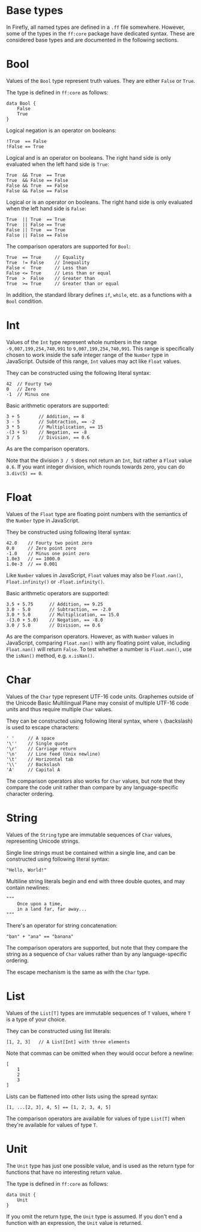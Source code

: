 # Base types

In Firefly, all named types are defined in a `.ff` file somewhere. 
However, some of the types in the `ff:core` package have dedicated syntax.
These are considered base types and are documented in the following sections.


# Bool

Values of the `Bool` type represent truth values. They are either `False` or `True`.

The type is defined in `ff:core` as follows:

```firefly
data Bool {
    False
    True
}
```

Logical negation is an operator on booleans:

```firefly
!True  == False
!False == True
```

Logical and is an operator on booleans. The right hand side is only evaluated when the left hand side is `True`:

```firefly
True  && True  == True
True  && False == False
False && True  == False
False && False == False
```

Logical or is an operator on booleans. The right hand side is only evaluated when the left hand side is `False`:

```firefly
True  || True  == True
True  || False == True
False || True  == True
False || False == False
```

The comparison operators are supported for `Bool`:

```firefly
True  == True     // Equality
True  != False    // Inequality
False <  True     // Less than
False <= True     // Less than or equal
True  >  False    // Greater than
True  >= True     // Greater than or equal
```

In addition, the standard library defines `if`, `while`, etc. as a functions with a `Bool` condition.


# Int

Values of the `Int` type represent whole numbers in the range `-9,007,199,254,740,991` to `9,007,199,254,740,991`. This range is specifically chosen to work inside the safe integer range of the `Number` type in JavaScript. Outside of this range, `Int` values may act like `Float` values.

They can be constructed using the following literal syntax:

```firefly
42  // Fourty two
0   // Zero
-1  // Minus one
```

Basic arithmetic operators are supported:

```firefly
3 + 5       // Addition, == 8
3 - 5       // Subtraction, == -2
3 * 5       // Multiplication, == 15
-(3 + 5)    // Negation, == -8
3 / 5       // Division, == 0.6
```

As are the comparison operators.

Note that the division `3 / 5` does not return an `Int`, but rather a `Float` value `0.6`. If you want integer division, which rounds towards zero, you can do `3.div(5) == 0`.


# Float

Values of the `Float` type are floating point numbers with the semantics of the `Number` type in JavaScript.

They be constructed using following literal syntax:

```firefly
42.0    // Fourty two point zero
0.0     // Zero point zero
-1.0    // Minus one point zero
1.0e3   // == 1000.0
1.0e-3  // == 0.001
```

Like `Number` values in JavaScript, `Float` values may also be `Float.nan()`, `Float.infinity()` or `-Float.infinity()`.

Basic arithmetic operators are supported:

```firefly
3.5 + 5.75      // Addition, == 9.25
3.0 - 5.0       // Subtraction, == -2.0
3.0 * 5.0       // Multiplication, == 15.0
-(3.0 + 5.0)    // Negation, == -8.0
3.0 / 5.0       // Division, == 0.6
```

As are the comparison operators. 
However, as with `Number` values in JavaScript, comparing `Float.nan()` with any floating point value, including `Float.nan()` will return `False`.
To test whether a number is `Float.nan()`, use the `isNan()` method, e.g. `x.isNan()`.


# Char

Values of the `Char` type represent UTF-16 code units. 
Graphemes outside of the Unicode Basic Multilingual Plane may consist of multiple UTF-16 code units and thus require multiple `Char` values.

They can be constructed using following literal syntax, where `\` (backslash) is used to escape characters:

```firefly
' '     // A space
'\''    // Single quote
'\r'    // Carriage return
'\n'    // Line feed (Unix newline)
'\t'    // Horizontal tab
'\\'    // Backslash
'A'     // Capital A
```

The comparison operators also works for `Char` values, but note that they compare the code unit rather than compare by any language-specific character ordering.


# String

Values of the `String` type are immutable sequences of `Char` values, representing Unicode strings. 

Single line strings must be contained within a single line, and can be constructed using following literal syntax:

```firefly
"Hello, World!"
```

Multiline string literals begin and end with three double quotes, and may contain newlines:

```firefly
"""
    Once upon a time,
    in a land far, far away...
"""
```

There's an operator for string concatenation:

```firefly
"ban" + "ana" == "banana"
```

The comparison operators are supported, but note that they compare the string as a sequence of `Char` values rather than by any language-specific ordering.

The escape mechanism is the same as with the `Char` type.


# List

Values of the `List[T]` types are immutable sequences of `T` values, where `T` is a type of your choice.

They can be constructed using list literals:

```firefly
[1, 2, 3]   // A List[Int] with three elements
```

Note that commas can be omitted when they would occur before a newline:

```firefly
[
    1
    2
    3
]
```

Lists can be flattened into other lists using the spread syntax:

```firefly
[1, ...[2, 3], 4, 5] == [1, 2, 3, 4, 5]
```

The comparison operators are available for values of type `List[T]` when they're available for values of type `T`.


# Unit

The `Unit` type has just one possible value, and is used as the return type for functions that have no interesting return value.

The type is defined in `ff:core` as follows:

```firefly
data Unit {
    Unit
}
```

If you omit the return type, the `Unit` type is assumed. If you don't end a function with an expression, the `Unit` value is returned.
